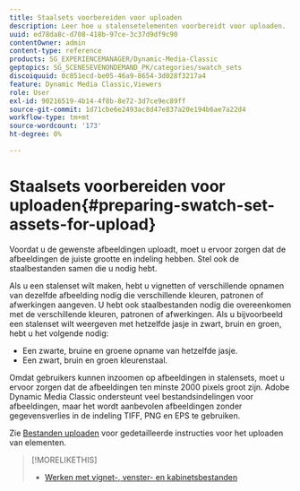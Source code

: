 ```yaml
---
title: Staalsets voorbereiden voor uploaden
description: Leer hoe u stalensetelementen voorbereidt voor uploaden.
uuid: ed78da8c-d708-418b-97ce-3c37d9df9c90
contentOwner: admin
content-type: reference
products: SG_EXPERIENCEMANAGER/Dynamic-Media-Classic
geptopics: SG_SCENESEVENONDEMAND_PK/categories/swatch_sets
discoiquuid: 0c851ecd-be05-46a9-8654-3d028f3217a4
feature: Dynamic Media Classic,Viewers
role: User
exl-id: 90216519-4b14-4f8b-8e72-3d7ce9ec89ff
source-git-commit: 1d71cbe6e2493ac8d47e837a20e194b6ae7a22d4
workflow-type: tm+mt
source-wordcount: '173'
ht-degree: 0%

---
```


# Staalsets voorbereiden voor uploaden{#preparing-swatch-set-assets-for-upload}

Voordat u de gewenste afbeeldingen uploadt, moet u ervoor zorgen dat de afbeeldingen de juiste grootte en indeling hebben. Stel ook de staalbestanden samen die u nodig hebt.

Als u een stalenset wilt maken, hebt u vignetten of verschillende opnamen van dezelfde afbeelding nodig die verschillende kleuren, patronen of afwerkingen aangeven. U hebt ook staalbestanden nodig die overeenkomen met de verschillende kleuren, patronen of afwerkingen. Als u bijvoorbeeld een stalenset wilt weergeven met hetzelfde jasje in zwart, bruin en groen, hebt u het volgende nodig:

* Een zwarte, bruine en groene opname van hetzelfde jasje.
* Een zwart, bruin en groen kleurenstaal.

Omdat gebruikers kunnen inzoomen op afbeeldingen in stalensets, moet u ervoor zorgen dat de afbeeldingen ten minste 2000 pixels groot zijn. Adobe Dynamic Media Classic ondersteunt veel bestandsindelingen voor afbeeldingen, maar het wordt aanbevolen afbeeldingen zonder gegevensverlies in de indeling TIFF, PNG en EPS te gebruiken.

Zie [Bestanden uploaden](uploading-files.md#uploading_files) voor gedetailleerde instructies voor het uploaden van elementen.

>[!MORELIKETHIS]
>
>* [Werken met vignet-, venster- en kabinetsbestanden](vignette-window-covering-cabinet-files.md#working_with_vignette_window_covering_and_cabinet_files)

